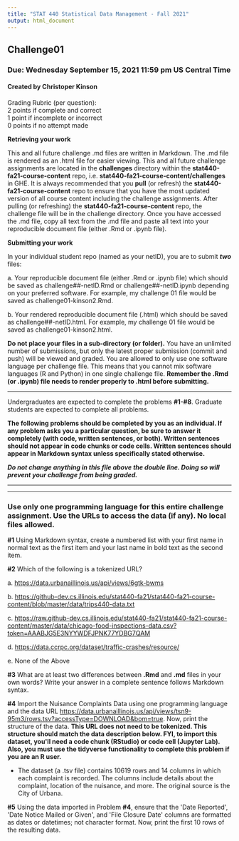 ```yaml
---
title: "STAT 440 Statistical Data Management - Fall 2021"
output: html_document
---
```


## Challenge01
### Due: Wednesday September 15, 2021 11:59 pm US Central Time
#### Created by Christoper Kinson

Grading Rubric (per question):  
2 points if complete and correct  
1 point if incomplete or incorrect  
0 points if no attempt made  


**Retrieving your work**

This and all future challenge .md files are written in Markdown. The .md file is rendered as an .html file for easier viewing. This and all future challenge assignments are located in the **challenges** directory within the **stat440-fa21-course-content** repo, i.e. **stat440-fa21-course-content/challenges** in GHE. It is always recommended that you **pull** (or refresh) the **stat440-fa21-course-content** repo to ensure that you have the most updated version of all course content including the challenge assignments. After pulling (or refreshing) the **stat440-fa21-course-content** repo, the challenge file will be in the challenge directory. Once you have accessed the .md file, copy all text from the .md file and paste all text into your reproducible document file (either .Rmd or .ipynb file). 

**Submitting your work**

In your individual student repo (named as your netID), you are to submit ***two*** files:

a. Your reproducible document file (either .Rmd or .ipynb file) which should be saved as challenge##-netID.Rmd or challenge##-netID.ipynb depending on your preferred software. For example, my challenge 01 file would be saved as challenge01-kinson2.Rmd.

b. Your rendered reproducible document file (.html) which should be saved as challenge##-netID.html. For example, my challenge 01 file would be saved as challenge01-kinson2.html.

**Do not place your files in a sub-directory (or folder).** You have an unlimited number of submissions, but only the latest proper submission (commit and push) will be viewed and graded. You are allowed to only use one software language per challenge file. This means that you cannot mix software languages (R and Python) in one single challenge file. **Remember the .Rmd (or .ipynb) file needs to render properly to .html before submitting.** 


***

Undergraduates are expected to complete the problems **#1-#8**. Graduate students are expected to complete all problems.

**The following problems should be completed by you as an individual. If any problem asks you a particular question, be sure to answer it completely (with code, written sentences, or both). Written sentences should not appear in code chunks or code cells. Written sentences should appear in Markdown syntax unless specifically stated otherwise.**

***Do not change anything in this file above the double line. Doing so will prevent your challenge from being graded.***

***
***

### Use only one programming language for this entire challenge assignment. Use the URLs to access the data (if any). No local files allowed.

**#1** Using Markdown syntax, create a numbered list with your first name in normal text as the first item and your last name in bold text as the second item.



**#2** Which of the following is a tokenized URL?

a. https://data.urbanaillinois.us/api/views/6gtk-bwms

b. https://github-dev.cs.illinois.edu/stat440-fa21/stat440-fa21-course-content/blob/master/data/trips440-data.txt

c. https://raw.github-dev.cs.illinois.edu/stat440-fa21/stat440-fa21-course-content/master/data/chicago-food-inspections-data.csv?token=AAABJG5E3NYYWDFJPNK77YDBG7QAM

d. https://data.ccrpc.org/dataset/traffic-crashes/resource/

e. None of the Above



**#3** What are at least two differences between **.Rmd** and **.md** files in your own words? Write your answer in a complete sentence follows Markdown syntax.



**#4** Import the Nuisance Complaints Data using one programming language and the data URL https://data.urbanaillinois.us/api/views/tsn9-95m3/rows.tsv?accessType=DOWNLOAD&bom=true. Now, print the structure of the data. **This URL does not need to be tokenized. This structure should match the data description below. FYI, to import this dataset, you'll need a code chunk (RStudio) or code cell (Jupyter Lab). Also, you must use the tidyverse functionality to complete this problem if you are an R user.**

  - The dataset (a .tsv file) contains 10619 rows and 14 columns in which each complaint is recorded. The columns include details about the complaint, location of the nuisance, and more. The original source is the City of Urbana.



**#5** Using the data imported in Problem **#4**, ensure that the 'Date Reported', 'Date Notice Mailed or Given', and 'File Closure Date' columns are formatted as dates or datetimes; not character format. Now, print the first 10 rows of the resulting data.


